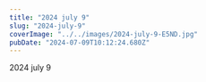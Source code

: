 ```yaml
---
title: "2024 july 9"
slug: "2024-july-9"
coverImage: "../../images/2024-july-9-E5ND.jpg"
pubDate: "2024-07-09T10:12:24.680Z"
---
```


2024 july 9
